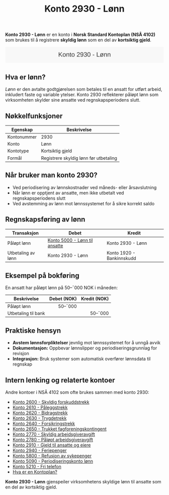 ﻿---
title: "Konto 2930 - Lønn"
seoTitle: "Konto 2930 | Lønn | Kontoplan"
description: "Konto 2930 brukes til å registrere skyldig lønn som kortsiktig gjeld ved periodisering. Les om bruksområder, bokføring, eksempler og praktiske hensyn."
summary: "Konto 2930: skyldig lønn. Når den brukes, periodisering og bokføring."
---

**Konto 2930 - Lønn** er en konto i **Norsk Standard Kontoplan (NSÂ 4102)** som brukes til å registrere **skyldig lønn** som en del av **kortsiktig gjeld**.

![Illustrasjon av konto 2930 Lønn](2930-lonn-image.svg)

## Hva er lønn?

*Lønn* er den avtalte godtgjørelsen som betales til en ansatt for utført arbeid, inkludert faste og variable ytelser. Konto 2930 reflekterer påløpt lønn som virksomheten skylder sine ansatte ved regnskapsperiodens slutt.

## Nøkkelfunksjoner

| Egenskap      | Beskrivelse                                          |
|---------------|------------------------------------------------------|
| Kontonummer   | 2930                                                 |
| Konto         | Lønn                                                 |
| Kontotype     | Kortsiktig gjeld                                     |
| Formål        | Registrere skyldig lønn før utbetaling               |

## Når bruker man konto 2930?

* Ved periodisering av lønnskostnader ved måneds- eller årsavslutning
* Når lønn er opptjent av ansatte, men ikke utbetalt ved regnskapsperiodens slutt
* Ved avstemming av lønn mot lønnssystemet for å sikre korrekt saldo

## Regnskapsføring av lønn

| Transaksjon                           | Debet                     | Kredit                   |
|---------------------------------------|---------------------------|--------------------------|
| Påløpt lønn                           | [Konto 5000 - Lønn til ansatte](/blogs/kontoplan/5000-lonn-til-ansatte "Konto 5000 - Lønn til ansatte") | Konto 2930 - Lønn        |
| Utbetaling av lønn                     | Konto 2930 - Lønn         | Konto 1920 - Bankinnskudd|

## Eksempel på bokføring

En ansatt har påløpt lønn på 50–¯000 NOK i måneden:

| Beskrivelse         | Debet (NOK) | Kredit (NOK) |
|---------------------|------------:|-------------:|
| Påløpt lønn         |      50–¯000 |              |
| Utbetaling til bank |             |      50–¯000 |

## Praktiske hensyn

* **Avstem lønnsforpliktelser** jevnlig mot lønnssystemet for å unngå avvik
* **Dokumentasjon:** Oppbevar lønnslipper og periodiseringsgrunnlag for revisjon
* **Integrasjon:** Bruk systemer som automatisk overfører lønnsdata til regnskap

## Intern lenking og relaterte kontoer

Andre kontoer i NSÂ 4102 som ofte brukes sammen med konto 2930:

* [Konto 2600 - Skyldig forskuddstrekk](/blogs/kontoplan/2600-forskuddstrekk "Konto 2600 - Skyldig forskuddstrekk")
* [Konto 2610 - Påleggstrekk](/blogs/kontoplan/2610-paalleggstrekk "Konto 2610 - Påleggstrekk")
* [Konto 2620 - Bidragstrekk](/blogs/kontoplan/2620-bidragstrekk "Konto 2620 - Bidragstrekk")
* [Konto 2630 - Trygdetrekk](/blogs/kontoplan/2630-trygdetrekk "Konto 2630 - Trygdetrekk")
* [Konto 2640 - Forsikringstrekk](/blogs/kontoplan/2640-forsikringstrekk "Konto 2640 - Forsikringstrekk")
* [Konto 2650 - Trukket fagforeningskontingent](/blogs/kontoplan/2650-trukket-fagforeningskontingent "Konto 2650 - Trukket fagforeningskontingent")
* [Konto 2770 - Skyldig arbeidsgiveravgift](/blogs/kontoplan/2770-skyldig-arbeidsgiveravgift "Konto 2770 - Skyldig arbeidsgiveravgift")
* [Konto 2780 - Påløpt arbeidsgiveravgift](/blogs/kontoplan/2780-palopte-arbeidsgiveravgift "Konto 2780 - Påløpt arbeidsgiveravgift")
* [Konto 2910 - Gjeld til ansatte og eiere](/blogs/kontoplan/2910-gjeld-til-ansatte-og-eiere "Konto 2910 - Gjeld til ansatte og eiere")
* [Konto 2940 - Feriepenger](/blogs/kontoplan/2940-feriepenger "Konto 2940 - Feriepenger")
* [Konto 5800 - Refusjon av sykepenger](/blogs/kontoplan/5800-refusjon-av-sykepenger "Konto 5800 - Refusjon av sykepenger")
* [Konto 5090 - Periodiseringskonto lønn](/blogs/kontoplan/5090-periodiseringskonto-lonn "Konto 5090 - Periodiseringskonto lønn")
* [Konto 5210 - Fri telefon](/blogs/kontoplan/5210-fri-telefon "Konto 5210 - Fri telefon: Regnskapsføring av fri telefon som ansattgode i Norsk kontoplan")
* [Hva er en Kontoplan?](/blogs/regnskap/hva-er-kontoplan "Hva er en Kontoplan? Komplett Guide til Kontoplaner i Norsk Regnskap")

**Konto 2930 - Lønn** gjenspeiler virksomhetens skyldige lønn til ansatte som en del av kortsiktig gjeld.






